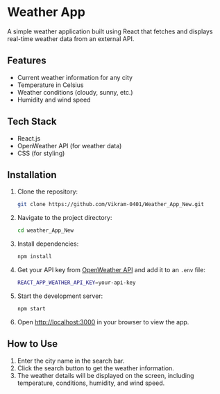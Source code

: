 # Weather App

A simple weather application built using React that fetches and displays real-time weather data from an external API.

## Features

- Current weather information for any city
- Temperature in Celsius
- Weather conditions (cloudy, sunny, etc.)
- Humidity and wind speed

## Tech Stack

- React.js
- OpenWeather API (for weather data)
- CSS (for styling)

## Installation

1. Clone the repository:
    ```bash
    git clone https://github.com/Vikram-0401/Weather_App_New.git
    ```

2. Navigate to the project directory:
    ```bash
    cd weather_App_New
    ```

3. Install dependencies:
    ```bash
    npm install
    ```

4. Get your API key from [OpenWeather API](https://openweathermap.org/api) and add it to an `.env` file:
    ```bash
    REACT_APP_WEATHER_API_KEY=your-api-key
    ```

5. Start the development server:
    ```bash
    npm start
    ```

6. Open [http://localhost:3000](http://localhost:3000) in your browser to view the app.

## How to Use

1. Enter the city name in the search bar.
2. Click the search button to get the weather information.
3. The weather details will be displayed on the screen, including temperature, conditions, humidity, and wind speed.




















